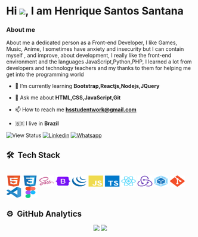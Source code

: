 <h1 align="left">Hi <img src="https://raw.githubusercontent.com/kaueMarques/kaueMarques/master/hi.gif" width="50">, I am Henrique Santos Santana</h1>

### About me 

About me a dedicated person as a Front-end Developer, I like Games, Music, Anime, I sometimes have anxiety and insecurity but I can contain myself , and improve, about development, I really like the front-end environment and the languages JavaScript,Python,PHP, I learned a lot from developers and technology teachers and my thanks to them for helping me get into the programming world


- 🌱 I’m currently learning **Bootstrap,Reactjs,Nodejs,JQuery**

- 💬 Ask me about **HTML,CSS,JavaScript,Git**

- 📫 How to reach me **hsstudentwork@gmail.com**

- 🇧🇷 I live in **Brazil**



![View Status](https://komarev.com/ghpvc/?username=HenriqueSSan&label=PROFILE+VIEWS&style=for-the-badge&color=ab059a)
[![Linkedin](https://img.shields.io/badge/-LINKEDIN-0077B5?style=for-the-badge&logo=linkedin&logoColor=white)](https://www.linkedin.com/in/henrique-santos-santana/)
[![Whatsapp](https://img.shields.io/badge/-WHATSAPP-59CE72?style=for-the-badge&logo=whatsapp&logoColor=white)](https://wa.me/5511993955935)

## 🛠 &nbsp;Tech Stack
  
<div style="display: inline_block"><br>
  <img align="center" alt="Henrique Santos Santana-HTML" height="30" width="40" src="https://raw.githubusercontent.com/devicons/devicon/master/icons/html5/html5-original.svg">
  <img align="center" alt="Henrique Santos Santana-CSS" height="30" width="40" src="https://raw.githubusercontent.com/devicons/devicon/master/icons/css3/css3-original.svg">
  <img align="center" alt="Henrique Santos Satana -SASS/SCSS" height="30" width="40" src="https://github.com/devicons/devicon/blob/master/icons/sass/sass-original.svg" >
  <img align="center" alt="Henrique Santos Santana-React" height="30" width="40" src="https://github.com/devicons/devicon/blob/master/icons/bootstrap/bootstrap-original.svg">
  <img align="center" alt="Henrique Santos Santana-Jquery" height="30" width="40" src="https://github.com/devicons/devicon/blob/master/icons/jquery/jquery-original.svg">
  <img align="center" alt="Henrique Santos Santana-Js" height="30" width="40" src="https://raw.githubusercontent.com/devicons/devicon/master/icons/javascript/javascript-plain.svg">
  <img align="center" alt="Henrique Santos Santana-Ts" height="30" width="40" src="https://raw.githubusercontent.com/devicons/devicon/master/icons/typescript/typescript-plain.svg">
  <img align="center" alt="Henrique Santos Santana-React" height="30" width="40" src="https://raw.githubusercontent.com/devicons/devicon/master/icons/react/react-original.svg">
  <img align="center" alt="Henrique Santos Santana-Redux" height="30" width="40" src="https://github.com/devicons/devicon/blob/master/icons/redux/redux-original.svg">
  <img align="center" alt="Henrique Santos Santana-Webpack" height="30" width="40" src="https://github.com/devicons/devicon/blob/master/icons/webpack/webpack-original.svg">
  <img align="center" alt="Henrique Santos Santana-Git" height="30" width="40" src="https://github.com/devicons/devicon/blob/master/icons/git/git-original.svg">
  <img align="center" alt="Henrique Santos Santana-Visual Studio Code" height="30" width="40" src="https://github.com/devicons/devicon/blob/master/icons/vscode/vscode-original.svg">
  <img align="center" alt="Henrique Santos Santana-Figma" height="30" width="40" src="https://github.com/devicons/devicon/blob/master/icons/figma/figma-original.svg">
</div>

## ⚙️ &nbsp;GitHub Analytics

<div align="center">
  <img  height="150em" src="https://github-readme-stats.vercel.app/api?username=HenriqueSSan&show_icons=true&theme=dracula&include_all_commits=true&count_private=true">
  <img height="150em" src="https://github-readme-stats.vercel.app/api/top-langs/?username=HenriqueSSan&layout=compact&langs_count=7&theme=dracula">
</div>
